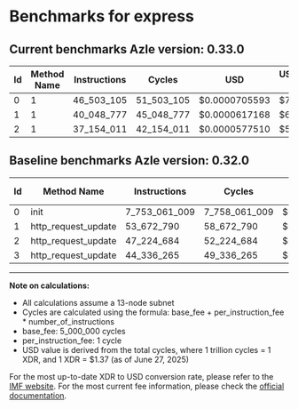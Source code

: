 # Benchmarks for express

## Current benchmarks Azle version: 0.33.0
| Id | Method Name | Instructions | Cycles | USD | USD/Million Calls | Change |
|-----------|-------------|------------|--------|-----|--------------|-------|
| 0 | 1 | 46_503_105 | 51_503_105 | $0.0000705593 | $70.55 | <font color="green">-7_706_557_904</font> |
| 1 | 1 | 40_048_777 | 45_048_777 | $0.0000617168 | $61.71 | <font color="green">-13_624_013</font> |
| 2 | 1 | 37_154_011 | 42_154_011 | $0.0000577510 | $57.75 | <font color="green">-10_070_673</font> |

## Baseline benchmarks Azle version: 0.32.0
| Id | Method Name | Instructions | Cycles | USD | USD/Million Calls |
|-----------|-------------|------------|--------|-----|--------------|
| 0 | init | 7_753_061_009 | 7_758_061_009 | $0.0106285436 | $10_628.54 |
| 1 | http_request_update | 53_672_790 | 58_672_790 | $0.0000803817 | $80.38 |
| 2 | http_request_update | 47_224_684 | 52_224_684 | $0.0000715478 | $71.54 |
| 3 | http_request_update | 44_336_265 | 49_336_265 | $0.0000675907 | $67.59 |



---

**Note on calculations:**
- All calculations assume a 13-node subnet
- Cycles are calculated using the formula: base_fee + per_instruction_fee \* number_of_instructions
- base_fee: 5_000_000 cycles
- per_instruction_fee: 1 cycle
- USD value is derived from the total cycles, where 1 trillion cycles = 1 XDR, and 1 XDR = $1.37 (as of June 27, 2025)

For the most up-to-date XDR to USD conversion rate, please refer to the [IMF website](https://www.imf.org/external/np/fin/data/rms_sdrv.aspx).
For the most current fee information, please check the [official documentation](https://internetcomputer.org/docs/references/cycles-cost-formulas).